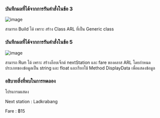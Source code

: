 ### บันทึกผลที่ได้จากการรันคำสั่งในข้อ 3
![image](https://github.com/Chaiyapa/03376836-OOP-2566-Lab-14/assets/144195729/0f13e4fc-7c5e-45df-8714-64392d0352e1)

สามารถ Build ได้ เพราะ สร้าง Class ARL ที่เป็น Generic class

### บันทึกผลที่ได้จากการรันคำสั่งในข้อ 5
![image](https://github.com/Chaiyapa/03376836-OOP-2566-Lab-14/assets/144195729/5a25f11a-d590-4783-a2d7-01e5311f1f81)

สามารถ Run ได้ เพราะ สร้างอ็อบเจ็กต์ nextStation และ fare ของคลาส ARL โดยกำหนดประเภทของข้อมูลเป็น string และ float และเรียกใช้ Method DisplayData เพื่อแสดงข้อมูล

### อธิบายสิ่งที่พบในการทดลอง
โปรแกรมแสดง

Next station : Ladkrabang

Fare : ฿15
